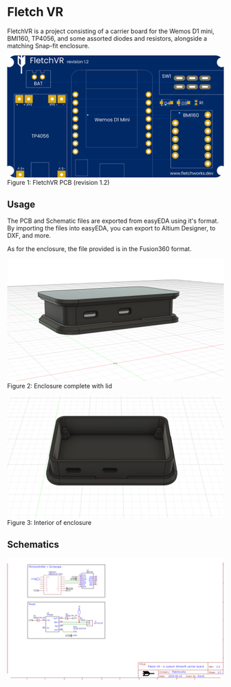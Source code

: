 # Fletch VR


FletchVR is a project consisting of a carrier board for the Wemos D1 mini, BMI160, TP4056, and some assorted diodes and resistors, alongside a matching Snap-fit enclosure.

![image](https://github.com/ScapularSteam/FletchVR/blob/main/images/FletchVR-V2-3.png?raw=true)
Figure 1: FletchVR PCB (revision 1.2)




## Usage

The PCB and Schematic files are exported from easyEDA using it's format. By importing the files into easyEDA, you can export to Altium Designer, to DXF, and more.

As for the enclosure, the file provided is in the Fusion360 format.

![image](https://github.com/ScapularSteam/FletchVR/blob/main/images/FletchVR-V2-1.png?raw=true)
Figure 2: Enclosure complete with lid

![image](https://github.com/ScapularSteam/FletchVR/blob/main/images/FletchVR-V2-2.png?raw=true)
Figure 3: Interior of enclosure

## Schematics

![image](https://github.com/ScapularSteam/FletchVR/blob/main/images/FletchVR-V2-4.png?raw=true)
